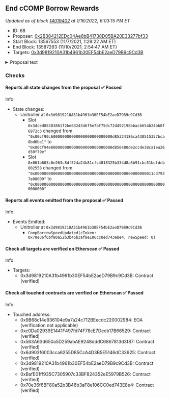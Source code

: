 ## End cCOMP Borrow Rewards

_Updated as of block [14019402](https://etherscan.io/block/14019402) at 1/16/2022, 6:03:15 PM ET_

- ID: 68
- Proposer: [0x2B384212EDc04Ae8bB41738D05BA20E33277bf33](https://etherscan.io/address/0x2B384212EDc04Ae8bB41738D05BA20E33277bf33)
- Start Block: 13567553 (11/7/2021, 1:29:22 AM ET)
- End Block: 13587263 (11/10/2021, 2:54:47 AM ET)
- Targets: [0x3d9819210A31b4961b30EF54bE2aeD79B9c9Cd3B](https://etherscan.io/address/0x3d9819210A31b4961b30EF54bE2aeD79B9c9Cd3B#code)

<details>
  <summary>Proposal text</summary>

> # End cCOMP Borrow Rewards
> This proposal stops COMP rewards for cCOMP borrowing using the new Comptroller function allowing for splitting COMP speeds. COMP rewards will remain the same for cCOMP suppliers.
> 
> Currently, there are COMP rewards given to cCOMP borrowers while the borrow cap is in use. This creates a situation where the net rate for borrowing COMP is negative.  As such, COMP borrowing is forced to the borrow CAP, and the market is unable to reach equilibrium. This proposal will cause the net rate of borrowing COMP to be positive and will result in the market reaching equilibrium. 
</details>

### Checks
#### Reports all state changes from the proposal ✅ Passed
  




Info:
- State changes:
    - Unitroller at `0x3d9819210A31b4961b30EF54bE2aeD79B9c9Cd3B`
        - Slot `0x3dced88383861f2be6324346f5e7bf75dc72d492198bbacb654b24bb0f6972c3` changed from `"0x00cf90c600000000000000000000000000d85324186ca438515357bca8bd6be1"` to `"0x00cf94e800000000000000000000000000d856480de2ccde38ca1ea26d50f79e"`
        - Slot `0x061b603c6e263c8df524a24b81cfc4818325b334d8a5b91cbc51bdfdcb002558` changed from `"0x0000000000000000000000000000000000000000000000000011c37937e08000"` to `"0x0000000000000000000000000000000000000000000000000000000000000000"`

#### Reports all events emitted from the proposal ✅ Passed
  




Info:
- Events Emitted:
    - Unitroller at `0x3d9819210A31b4961b30EF54bE2aeD79B9c9Cd3B`
        - `CompBorrowSpeedUpdated(cToken: 0x70e36f6bf80a52b3b46b3af8e106cc0ed743e8e4, newSpeed: 0)`

#### Check all targets are verified on Etherscan ✅ Passed
  




Info:
- Targets:
    - 0x3d9819210A31b4961b30EF54bE2aeD79B9c9Cd3B: Contract (verified)

#### Check all touched contracts are verified on Etherscan ✅ Passed
  




Info:
- Touched address:
    - 0x9B68c14e936104e9a7a24c712BEecdc220002984: EOA (verification not applicable)
    - 0xc0Da02939E1441F497fd74F78cE7Decb17B66529: Contract (verified)
    - 0x563A63d650a5D259abAE9248dddC6867813d3f87: Contract (verified)
    - 0x6d903f6003cca6255D85CcA4D3B5E5146dC33925: Contract (verified)
    - 0x3d9819210A31b4961b30EF54bE2aeD79B9c9Cd3B: Contract (verified)
    - 0xBafE01ff935C7305907c33BF824352eE5979B526: Contract (verified)
    - 0x70e36f6BF80a52b3B46b3aF8e106CC0ed743E8e4: Contract (verified)
